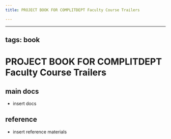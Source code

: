 ```yaml
---
title: PROJECT BOOK FOR COMPLITDEPT Faculty Course Trailers

---
```



---
tags: book
---

PROJECT BOOK FOR COMPLITDEPT Faculty Course Trailers
===

main docs
---

- insert docs

reference
---

- insert reference materials

